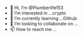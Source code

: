 - 👋 Hi, I’m @Plumberlife153
- 👀 I’m interested in ...crypto 
- 🌱 I’m currently learning ...Github
- 💞️ I’m looking to collaborate on ...
- 📫 How to reach me ...

<!---
Plumberlife153/Plumberlife153 is a ✨ special ✨ repository because its `README.md` (this file) appears on your GitHub profile.
You can click the Preview link to take a look at your changes.
--->
